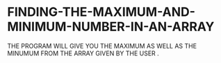 # FINDING-THE-MAXIMUM-AND-MINIMUM-NUMBER-IN-AN-ARRAY
THE PROGRAM WILL GIVE YOU THE MAXIMUM AS WELL AS THE MINUMUM FROM THE ARRAY GIVEN BY THE USER .
